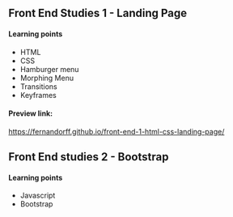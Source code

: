 ## Front End Studies 1 - Landing Page

#### Learning points 
- HTML
- CSS
- Hamburger menu
- Morphing Menu
- Transitions
- Keyframes

#### Preview link:
https://fernandorff.github.io/front-end-1-html-css-landing-page/

## Front End studies 2 - Bootstrap

#### Learning points 
- Javascript
- Bootstrap
